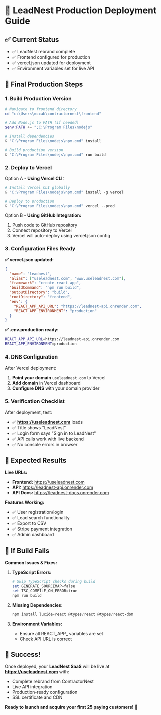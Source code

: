 # 🚀 LeadNest Production Deployment Guide

## ✅ **Current Status**
- ✅ LeadNest rebrand complete
- ✅ Frontend configured for production
- ✅ vercel.json updated for deployment
- ✅ Environment variables set for live API

## 🔧 **Final Production Steps**

### **1. Build Production Version**

```powershell
# Navigate to frontend directory
cd "c:\Users\mccab\contractornest\frontend"

# Add Node.js to PATH (if needed)
$env:PATH += ";C:\Program Files\nodejs"

# Install dependencies
& "C:\Program Files\nodejs\npm.cmd" install

# Build production version
& "C:\Program Files\nodejs\npm.cmd" run build
```

### **2. Deploy to Vercel**

Option A - **Using Vercel CLI:**
```powershell
# Install Vercel CLI globally
& "C:\Program Files\nodejs\npm.cmd" install -g vercel

# Deploy to production
& "C:\Program Files\nodejs\npx.cmd" vercel --prod
```

Option B - **Using GitHub Integration:**
1. Push code to GitHub repository
2. Connect repository to Vercel
3. Vercel will auto-deploy using vercel.json config

### **3. Configuration Files Ready**

**✅ vercel.json updated:**
```json
{
  "name": "leadnest",
  "alias": ["useleadnest.com", "www.useleadnest.com"],
  "framework": "create-react-app",
  "buildCommand": "npm run build",
  "outputDirectory": "build",
  "rootDirectory": "frontend",
  "env": {
    "REACT_APP_API_URL": "https://leadnest-api.onrender.com",
    "REACT_APP_ENVIRONMENT": "production"
  }
}
```

**✅ .env.production ready:**
```bash
REACT_APP_API_URL=https://leadnest-api.onrender.com
REACT_APP_ENVIRONMENT=production
```

### **4. DNS Configuration**

After Vercel deployment:
1. **Point your domain** `useleadnest.com` to Vercel
2. **Add domain** in Vercel dashboard
3. **Configure DNS** with your domain provider

### **5. Verification Checklist**

After deployment, test:
- ✅ **https://useleadnest.com** loads
- ✅ Title shows "LeadNest"
- ✅ Login form says "Sign in to LeadNest"
- ✅ API calls work with live backend
- ✅ No console errors in browser

## 🎯 **Expected Results**

**Live URLs:**
- **Frontend:** https://useleadnest.com
- **API:** https://leadnest-api.onrender.com
- **API Docs:** https://leadnest-docs.onrender.com

**Features Working:**
- ✅ User registration/login
- ✅ Lead search functionality
- ✅ Export to CSV
- ✅ Stripe payment integration
- ✅ Admin dashboard

## 🚨 **If Build Fails**

**Common Issues & Fixes:**

1. **TypeScript Errors:**
   ```powershell
   # Skip TypeScript checks during build
   set GENERATE_SOURCEMAP=false
   set TSC_COMPILE_ON_ERROR=true
   npm run build
   ```

2. **Missing Dependencies:**
   ```powershell
   npm install lucide-react @types/react @types/react-dom
   ```

3. **Environment Variables:**
   - Ensure all REACT_APP_ variables are set
   - Check API URL is correct

## 🎉 **Success!**

Once deployed, your **LeadNest SaaS** will be live at **https://useleadnest.com** with:
- Complete rebrand from ContractorNest
- Live API integration
- Production-ready configuration
- SSL certificate and CDN

**Ready to launch and acquire your first 25 paying customers!** 🚀

